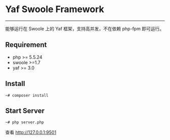 # Yaf Swoole Framework 
----
能够运行在 Swoole 上的 Yaf 框架，支持高并发，不在依赖 php-fpm 即可运行。

## Requirement
- php >= 5.5.24
- swoole >=1.7
- yaf >= 3.0

## Install
```
~# composer install
```

## Start Server

```
~# php server.php
```

查看 http://127.0.0.1:9501




